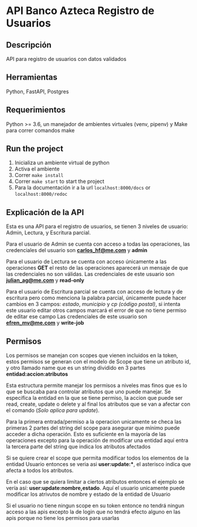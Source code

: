 # API Banco Azteca Registro de Usuarios

## Descripción

API para registro de usuarios con datos validados

## Herramientas

Python, FastAPI, Postgres

## Requerimientos

Python >= 3.6, un manejador de ambientes virtuales (venv, pipenv) y Make para correr comandos make

## Run the project

1. Inicializa un ambiente virtual de python
2. Activa el ambiente
3. Correr `make install`
4. Correr `make start` to start the project
5. Para la documentación ir a la url `localhost:8000/docs` or `localhost:8000/redoc`

## Explicación de la API

Esta es una API para el registro de usuarios, se tienen 3 niveles de usuario: Admin, Lectura, y Escritura parcial.

Para el usuario de Admin se cuenta con acceso a todas las operaciones, las credenciales del usuario son **carlos_hf@me.com** y **admin**

Para el usuario de Lectura se cuenta con acceso únicamente a las operaciones **GET** el resto de las operaciones aparecerá un mensaje de que las credenciales no son válidas. Las credenciales de este usuario son **julian_ag@me.com** y **read-only**

Para el usuario de Escritura parcial se cuenta con acceso de lectura y de escritura pero como menciona la palabra parcial, únicamente puede hacer cambios en 3 campos: _estado_, _municipio_ y _cp (código postal)_, si intenta este usuario editar otros campos marcará el error de que no tiene permiso de editar ese campo
Las credenciales de este usuario son **efren_mv@me.com** y **write-job**

## Permisos

Los permisos se manejan con scopes que vienen incluidos en la token, estos permisos se generan con el modelo de Scope que tiene un atributo id, y otro llamado name que es un string dividido en 3 partes **entidad:accion:atributos**

Esta estructura permite manejar los permisos a niveles mas finos que es lo que se buscaba para controlar atributos que uno puede manejar. Se especifica la entidad en la que se tiene permiso, la accion que puede ser read, create, update o delete y al final los atributos que se van a afectar con el comando (_Solo aplica para update_).

Para la primera entrada/permiso a la operacion unicamente se checa las primeras 2 partes del string del scope para asegurar que mínimo puede acceder a dicha operación. Esto es suficiente en la mayoría de las operaciones excepto para la operación de modificar una entidad aquí entra la tercera parte del string que indica los atributos afectados

Si se quiere crear el scope que permita modificar todos los elementos de la entidad Usuario entonces se veria asi **user:update:\***, el asterisco indica que afecta a todos los atributos.

En el caso que se quiera limitar a ciertos atributos entonces el ejemplo se vería así: **user:update:nombre,estado**. Aquí el usuario unicamente puede modificar los atrivutos de nombre y estado de la entidad de Usuario

Si el usuario no tiene ningun scope en su token entonce no tendrá ningun acceso a las apis excepto la de login que no tendrá efecto alguno en las apis porque no tiene los permisos para usarlas
